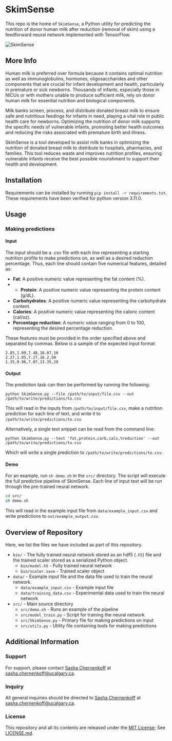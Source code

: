 # SkimSense

This repo is the home of `SkimSense`, a Python utility for predicting the nutrition of 
donor human milk after reduction (removal of skim) using a feedforward neural network 
implemented with TensorFlow.

![SkimSense](https://i.imgur.com/kpKFXlO.png)


## More Info

Human milk is preferred over formula because it contains optimal nutrition as well as 
immunoglobulins, hormones, oligosaccharides and other components that are crucial for infant 
development and health, particularly in premature or sick newborns. Thousands of infants, 
especially those in NICUs or with mothers unable to produce sufficient milk, rely on donor 
human milk for essential nutrition and biological components.

Milk banks screen, process, and distribute donated breast milk to ensure safe and nutritious 
feedings for infants in need, playing a vital role in public health care for newborns. Optimizing 
the nutrition of donor milk supports the specific needs of vulnerable infants, promoting better 
health outcomes and reducing the risks associated with premature birth and illness.

SkimSense is a tool developed to assist milk banks in optimizing the nutrition of donated 
breast milk to distribute to hospitals, pharmacies, and families. This tool reduces waste and 
improves nutrition profiles, ensuring vulnerable infants receive the best possible nourishment 
to support their health and development.


## Installation

Requirements can be installed by running `pip install -r requirements.txt`. These 
requirements have been verified for python version 3.11.0.


## Usage

### Making predictions

#### Input

The input should be a .csv file with each line representing a starting nutrition 
profile to make predictions on, as well as a desired reduction percentage. 
Thus, each line should contain five numerical features, detailed as:

* **Fat**: A positive numeric value representing the fat content (%).
* * **Protein**: A positive numeric value representing the protein content (g/dL).
* **Carbohydrates**: A positive numeric value representing the carbohydrate content.
* **Calories**: A positive numeric value representing the caloric content (cal/oz).
* **Percentage reduction**: A numeric value ranging from 0 to 100, representing the 
desired percentage reduction.

These features must be provided in the order specified above and separated by commas. 
Below is a sample of the expected input format:

```
2.85,1.09,7.48,18.07,10
2.27,1.05,7.27,16.2,50
1.35,0.96,7.07,13.35,20
```


#### Output

The prediction task can then be performed by running the following:

```
python SkimSense.py --file /path/to/input/file.csv --out /path/to/write/predictions/to.csv
```

This will read in the inputs from `/path/to/input/file.csv`, make a nutrition prediction 
for each line of text, and write it to `/path/to/write/predictions/to.csv`.

Alternatively, a single text snippet can be read from the command line:

```
python SkimSense.py --text 'fat,protein,carb,cals,%reduction' --out /path/to/write/predictions/to.csv
```

Which will write a single prediction to `/path/to/write/predictions/to.csv`.


#### Demo

For an example, run `sh demo.sh` in the `src/` directory. The script will execute the full 
predictive pipeline of SkimSense. Each line of input text will be run through the pre-trained 
neural network.

```bash
cd src/
sh demo.sh
```

This will read in the example input file from `data/example_input.csv` and write predictions 
to `out/example_output.csv`.


## Overview of Repository

Here, we list the files we have included as part of this repository.

* `bin/` - The fully trained neural network stored as an hdf5 (`.h5`) file and the trained 
scaler stored as a serialized Python object.
    * `bin/model.h5` - Fully trained neural network
    * `bin/scaler.save` - Trained scaler object
* `data/` - Example input file and the data file used to train the neural network.
    * `data/example_input.csv` - Example input file
    * `data/training_data.csv` - Experimental data used to train the neural network
* `src/` - Main source directory
    * `src/demo.sh` - Runs an example of the pipeline
    * `src/model_train.py` - Script for training the neural network
    * `src/SkimSense.py` - Primary file for making predictions on input
    * `src/utils.py` - Utility file containing tools for making predictions


## Additional Information

### Support
For support, please contact [Sasha Chernenkoff](http://www.sashachernenkoff.com/) at 
sasha.chernenkoff@ucalgary.ca.

### Inquiry
All general inquiries should be directed to [Sasha Chernenkoff](http://www.sashachernenkoff.com/) 
at sasha.chernenkoff@ucalgary.ca.

### License
This repository and all its contents are released under the 
[MIT License](https://opensource.org/licenses/MIT); See 
[LICENSE.md](https://github.com/sashachernenkoff/SkimSense/blob/main/LICENSE).